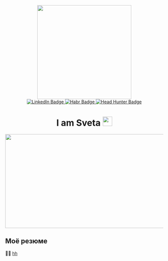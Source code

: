 <div id="header" align="center">
<!--   <img src="https://media.giphy.com/media/j6ZhcAyUctYrj2ueBi/giphy.gif" width="200"/> -->
  <img src="https://media.giphy.com/media/ptzlRfMuHaGgccUzbh/giphy.gif" width="300"/>
  <div id="badges">
    <a href="https://www.linkedin.com/in/svetlana-lisina-developer">
      <img src="https://img.shields.io/badge/LinkedIn-blue?style=flat-square&logo=linkedin&logoColor=white" alt="LinkedIn Badge"/>
    </a>
    <a href="https://career.habr.com/svetlanagreenfox">
      <img src="https://img.shields.io/badge/Habr_Career-blue?style=flat-square&logo=habr&logoColor=white" alt="Habr Badge"/>
    </a>
    <a href="https://pushkino.hh.ru/resume/d9714470ff0c9bf6960039ed1f3230354c6d72">
      <img src="https://img.shields.io/badge/HeadHunter-red?style=flat-square" alt="Head Hunter Badge"/>
    </a>  
  </div>
  <h1>
    I am Sveta
    <img src="https://media.giphy.com/media/hvRJCLFzcasrR4ia7z/giphy.gif" width="30px"/>
  </h1>
</div>
<div align="center">
  <img src="https://media.giphy.com/media/LMcB8XospGZO8UQq87/giphy.gif" width="600" height="300"/>
</div>



## Моё резюме 
🕵️‍♀️ <a href="https://hh.ru/resume/44946997ff08743ef40039ed1f33426e494479">hh</a> 
